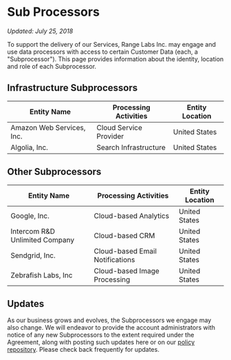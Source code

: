 # Sub Processors

_Updated: July 25, 2018_

To support the delivery of our Services, Range Labs Inc. may engage and use data
processors with access to certain Customer Data (each, a "Subprocessor"). This
page provides information about the identity, location and role of each
Subprocessor.

## Infrastructure Subprocessors

| Entity Name | Processing Activities | Entity Location |
| --- | --- |  --- | 
| Amazon Web Services, Inc. | Cloud Service Provider | United States |
| Algolia, Inc. | Search Infrastructure | United States |

## Other Subprocessors

| Entity Name | Processing Activities | Entity Location |
| --- | --- |  --- | 
| Google, Inc. | Cloud-based Analytics | United States |
| Intercom R&D Unlimited Company | Cloud-based CRM | United States | 
| Sendgrid, Inc. | Cloud-based Email Notifications | United States |
| Zebrafish Labs, Inc | Cloud-based Image Processing | United States |

## Updates

As our business grows and evolves, the Subprocessors we engage may also change.
We will endeavor to provide the account administrators with notice of any new
Subprocessors to the extent required under the Agreement, along with posting
such updates here or on our [policy repository](https://github.com/range-labs/range-policy).
Please check back frequently for updates.
